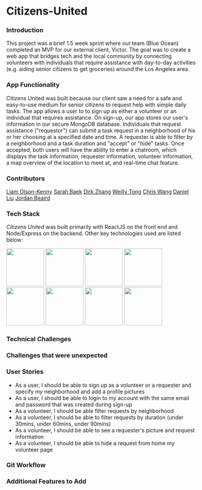 # Citizens-United

### Introduction
This project was a brief 1.5 week sprint where our team (Blue Ocean) completed an MVP for our external client, Victor. The goal was to create a web app that bridges tech and the local community by connecting volunteers with individuals that require assistance with day-to-day activities (e.g. aiding senior citizens to get groceries) around the Los Angeles area.

### App Functionality
Citizens United was built because our client saw a need for a safe and easy-to-use medium for senior citizens to request help with simple daily tasks. The app allows a user to to sign up as either a volunteer or an individual that requires assistance. On sign-up, our app stores our user's information in our secure MongoDB database. Individuals that request assistance ("requestor") can submit a task request in a neighborhood of his or her choosing at a specified date and time. A requester is able to filter by a neighborhood and a task duration and "accept" or "hide" tasks. Once accepted, both users will have the ability to enter a chatroom, which displays the task information, requester information, volunteer information, a map overview of the location to meet at, and real-time chat feature.

### Contributors
[Liam Olson-Kenny](https://github.com/liamohkay)
[Sarah Baek](https://github.com/sbaek44)
[Dirk Zhang](https://github.com/dirkzhang0104)
[Weilly Tong](https://github.com/weillytong)
[Chris Wang](https://github.com/heyitschrisw)
[Daniel Liu](https://github.com/DanielL158)
[Jordan Beaird](https://github.com/Jbeairdo)

### Tech Stack
*Citizens United* was built primarily with ReactJS on the front end and Node/Express on the backend. Other key technologies used are listed below:

<img src="https://lh3.googleusercontent.com/ZIHOUCCxFaB7NirPhEX4K8cyTPIMvxvdJxpuhjb_qJ_dk-z7qEgD8riaR0ODXzXQZYn23zHpFiwGzxTDT88FTLeUMoPqlIjyLKoL1am8MH5pCoJExjL8SUC8uaeeiAjvQB0_vym6" width="100"/>
<img src="https://lh3.googleusercontent.com/xcong6Yn8NoueMYWPhEfO76dw0Nt70kiDVOCOygTFEQWpysHxcT-5jYzq9XWIgD3lvCGnGrjlhddm7WEOw9V1FlHivqFjZCXF9IDsfd7uQ2SxlI80roSJcnHvb0O7POvlYOPNvRG" width="100" />
<img src="https://lh5.googleusercontent.com/_RcI-sgNRX5J0olXzRycjQN3tysoTXbH8kXRfE0AtBY8KkDrINApsrfZGAkczZYGwKTPZlYdJXQyKmWO4zFzvON9Op6Ovcu0GQxwabxWfGJH__oRB6YCC-qD_3b2yj_efkprD8UP" width="100" />
<img src="https://lh5.googleusercontent.com/rdAoVdYKOCnmtev6t7DJrEY7mG4iYsRPqeTH0Z-OrlsVmiea3q5SMtOGNSa7HzJcyxcIcelTacG5gPNgyBoIviiNcLbohQAicvpldcfM32Klb_ewouDRd67OtYhUAU1CEZB4rBqB" width="100" />
<img src="https://lh6.googleusercontent.com/tKlT8lGB2bTDqSilr_a2y8vaO-QBUdcUIYASnslf-RAKTxUEiEBq-_gTVBP0irIP1ZWNuSvp1fouOJrQBXUr0joVmBZzNyOec4jBpOyVogPZMOYhPH6YQwYOiLdZnfuaDnFel9rn" width="100" />
<img src="https://lh5.googleusercontent.com/pqPRWyCMu39CU4GAERH3XI0fri2uJzMteIV5t-4qAG566IJWdXRABxLjV1jwdVvID-NvFw3USgyM8FXC5w_yAimYz4FY1gVEm96Yd2JQZh-pYl33lHpbOI7-3-uTixqgX1XHRker" width="100" />
<img src="https://firebase.google.com/images/brand-guidelines/logo-standard.png" width="100"/>
<img src="https://www.pngkit.com/png/detail/225-2254691_9kib-354x415-unnamed-mongodb-logo-svg.png" width="100"/>



### Technical Challenges


### Challenges that were unexpected


### User Stories
* As a user, I should be able to sign up as a volunteer or a requester and specify my neighborhood and add a profile pictures
* As a user, I should be able to login to my account with the same email and password that was created during sign-up
* As a volunteer, I should be able filter requests by neighborhood
* As a volunteer, I should be able to filter requests by duration (under 30mins, under 60mins, under 90mins)
* As a volunteer, I should be able to see a requester's picture and request information
* As a volunteer, I should be able to hide a request from home my volunteer page



### Git Workflow



### Additional Features to Add